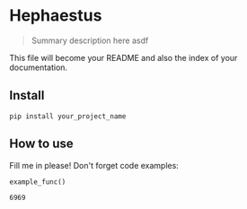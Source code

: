 # Hephaestus
> Summary description here asdf 


This file will become your README and also the index of your documentation.

## Install

`pip install your_project_name`

## How to use

Fill me in please! Don't forget code examples:

```
example_func()
```

    6969
    
